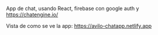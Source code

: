 App de chat, usando React, firebase con google auth y https://chatengine.io/

Vista de como se ve la app: https://avilo-chatapp.netlify.app
